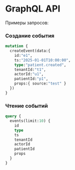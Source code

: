 # GraphQL API

Примеры запросов:

### Создание события
```graphql
mutation {
  createEvent(data:{
    id:"e1",
    ts:"2025-01-01T10:00:00",
    type:"patient.created",
    tenantId:"t1",
    actorId:"u1",
    patientId:"p1",
    props:{ source:"test" }
  })
}
```

### Чтение событий
```graphql
query {
  events(limit:10) {
    id
    type
    ts
    tenantId
    actorId
    patientId
    props
  }
}
```
